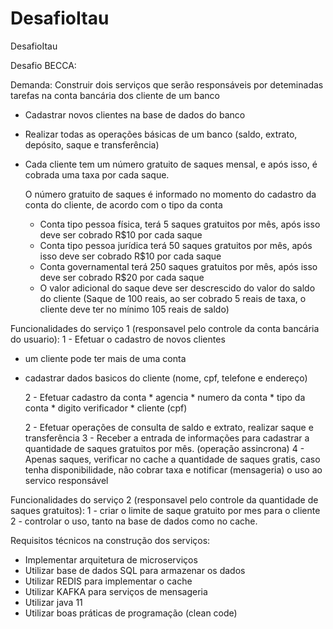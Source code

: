 # DesafioItau
DesafioItau

Desafio BECCA:

Demanda: Construir dois serviços que serão responsáveis por deteminadas tarefas na conta bancária dos cliente de um banco
* Cadastrar novos clientes na base de dados do banco

* Realizar todas as operações básicas de um banco (saldo, extrato, depósito, saque e transferência)

* Cada cliente tem um número gratuito de saques mensal, e após isso, é cobrada uma taxa por cada saque.

  O número gratuito de saques é informado no momento do cadastro da conta do cliente, de acordo com o tipo da conta
    - Conta tipo pessoa física, terá 5 saques gratuitos por mês, após isso deve ser cobrado R$10 por cada saque
    - Conta tipo pessoa jurídica terá 50 saques gratuitos por mês, após isso deve ser cobrado R$10 por cada saque
    - Conta governamental terá 250 saques gratuitos por mês, após isso deve ser cobrado R$20 por cada saque
    - O valor adicional do saque deve ser descrescido do valor do saldo do cliente (Saque de 100 reais, ao ser cobrado 5 reais de taxa, o cliente deve ter no mínimo 105 reais de saldo)

Funcionalidades do serviço 1 (responsavel pelo controle da conta bancária do usuario):
1 - Efetuar o cadastro de novos clientes
* um cliente pode ter mais de uma conta
* cadastrar dados basicos do cliente (nome, cpf, telefone e endereço)

    2 - Efetuar cadastro da conta
        * agencia
        * numero da conta
        * tipo da conta 
        * digito verificador
        * cliente (cpf)

    2 - Efetuar operações de consulta de saldo e extrato, realizar saque e transferência 
    3 - Receber a entrada de informações para cadastrar a quantidade de saques gratuitos por mês. (operação assincrona)
    4 - Apenas saques, verificar no cache a quantidade de saques gratis, caso tenha disponibilidade, não cobrar taxa e notificar (mensageria) o uso ao servico responsável

Funcionalidades do serviço 2 (responsavel pelo controle da quantidade de saques gratuitos):
1 - criar o limite de saque gratuito por mes para o cliente
2 - controlar o uso, tanto na base de dados como no cache.

Requisitos técnicos na construção dos serviços:
- Implementar arquitetura de microserviços
- Utilizar base de dados SQL para armazenar os dados
- Utilizar REDIS para implementar o cache
- Utilizar KAFKA para serviços de mensageria
- Utilizar java 11
- Utilizar boas práticas de programação (clean code)
